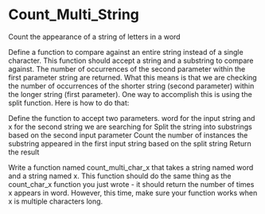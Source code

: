 # Count_Multi_String
Count the appearance of a string of letters in a word

Define a function to compare against an entire string instead of a single character. This function should accept a string and a substring to compare against. The number of occurrences of the second parameter within the first parameter string are returned. What this means is that we are checking the number of occurrences of the shorter string (second parameter) within the longer string (first parameter). One way to accomplish this is using the split function. Here is how to do that:

Define the function to accept two parameters. word for the input string and x for the second string we are searching for
Split the string into substrings based on the second input parameter
Count the number of instances the substring appeared in the first input string based on the split string
Return the result

Write a function named count_multi_char_x that takes a string named word and a string named x. This function should do the same thing as the count_char_x
function you just wrote - it should return the number of times x appears in word. However, this time, make sure your function works when x is multiple
characters long.

